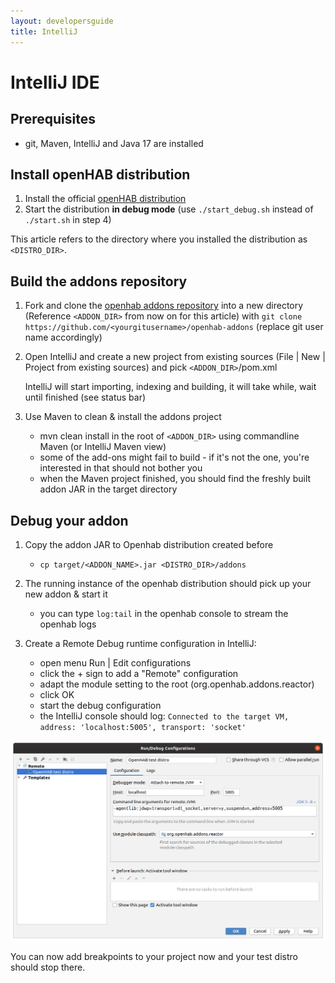 ```yaml
---
layout: developersguide
title: IntelliJ
---
```


# IntelliJ IDE

## Prerequisites

- git, Maven, IntelliJ and Java 17 are installed

## Install openHAB distribution

1. Install the official [openHAB distribution](https://www.openhab.org/download/)
1. Start the distribution **in debug mode** (use `./start_debug.sh` instead of `./start.sh` in step 4)

This article refers to the directory where you installed the distribution as `<DISTRO_DIR>`.

## Build the addons repository

1. Fork and clone the [openhab addons repository](https://www.github.com/openhab/openhab-addons) into a new directory (Reference `<ADDON_DIR>` from now on for this article) with `git clone https://github.com/<yourgitusername>/openhab-addons` (replace git user name accordingly)

1. Open IntelliJ and create a new project from existing sources (File | New | Project from existing sources) and pick `<ADDON_DIR>`/pom.xml

    IntelliJ will start importing, indexing and building, it will take while, wait until finished (see status bar)

1. Use Maven to clean & install the addons project

    - mvn clean install in the root of `<ADDON_DIR>` using commandline Maven (or IntelliJ Maven view)
    - some of the add-ons might fail to build - if it's not the one, you're interested in that should not bother you
    - when the Maven project finished, you should find the freshly built addon JAR in the target directory

## Debug your addon

1. Copy the addon JAR to Openhab distribution created before

    - `cp target/<ADDON_NAME>.jar <DISTRO_DIR>/addons`

1. The running instance of the openhab distribution should pick up your new addon & start it

    - you can type `log:tail` in the openhab console to stream the openhab logs

1. Create a Remote Debug runtime configuration in IntelliJ:

    - open menu Run | Edit configurations
    - click the + sign to add a "Remote" configuration
    - adapt the module setting to the root (org.openhab.addons.reactor)
    - click OK
    - start the debug configuration
    - the IntelliJ console should log: `Connected to the target VM, address: 'localhost:5005', transport: 'socket'`

![Remote Debug Run Configuration](images/ide_setup_intellij_debug_configuration.png)

You can now add breakpoints to your project now and your test distro should stop there.
